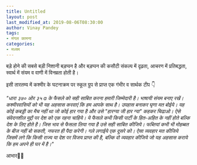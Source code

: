 ```yaml
---
title: Untitled
layout: post
last_modified_at: 2019-08-06T08:30:00
author: Vinay Pandey
tags:
- मंगल कामना
categories:
- मध्यम
---
```

बड़े होने की सबसे बड़ी निशानी बड़प्पन है और बड़प्पन की कसौटी संकल्प में दृढ़ता, आचरण में प्रतिबद्धता, स्वार्थ में संयम व वाणी में विनम्रता होती है। 

इसी तारतम्य में कश्मीर के घटनाक्रम पर स्कूल ग्रुप से प्राप्त एक गंभीर व सार्थक टीप 👇

*"धारा ३७० ओर ३५ a के फैसले को सही साबित करना हमारी जिम्मेदारी है।  भाषायी संयम बनाए रखें।  कश्मीरवासियों को भी यह अहसास करवाएं कि हम आपके साथ है। उपहास बनाकर घृणा मत बोईये।  यह कोई कबड्डी का मैच नहीं था जो कोई हार गया है और उसे "हारग्या जी हार ग्या" कहकर चिढाओ। ऐसे संवेदनशील मुद्दों पर देश को एक रहना चाहिये। ये फैसले कभी किसी पार्टी के हित-अहित के नहीं होते बल्कि देश के लिए होते है। जिस भाव से फैसला लिया गया है उसे सही साबित कीजिये। फब्तियां कभी भी मोहब्बत के बीज नहीं बो सकती, नफरत ही पैदा करेगी। गले लगाईये एक दूसरे को। ऐसा व्यवहार मत कीजिये जिसमें लगे कि किसी राज्य या देश पर विजय प्राप्त की है, बल्कि वो व्यवहार कीजिये जो यह अहसास कराये कि हम अपने ही घर में है।"*


आभार🙏🏻


